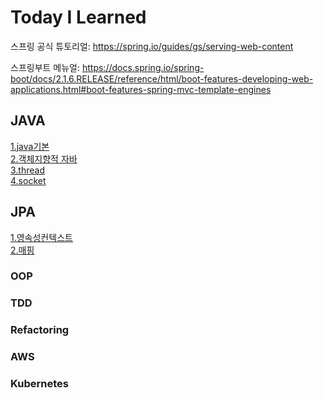 # Today I Learned

스프링 공식 튜토리얼: https://spring.io/guides/gs/serving-web-content </br>

스프링부트 메뉴얼: https://docs.spring.io/spring-boot/docs/2.1.6.RELEASE/reference/html/boot-features-developing-web-applications.html#boot-features-spring-mvc-template-engines

## JAVA
[1.java기본](https://github.com/dsds601/TIL/blob/main/java/java%EA%B8%B0%EB%B3%B8.md)</br>
[2.객체지향적 자바](https://github.com/dsds601/TIL/blob/main/java/obj%20%EC%9E%90%EB%B0%94.md)</br>
[3.thread](https://github.com/dsds601/TIL/blob/main/java/thread.md)</br>
[4.socket](https://github.com/dsds601/TIL/blob/main/java/socket.md)

## JPA
[1.영속성컨텍스트](https://github.com/dsds601/TIL/blob/main/jpa/JPA%EC%98%81%EC%86%8D%EC%84%B1%EC%BB%A8%ED%85%8D%EC%8A%A4%ED%8A%B8.md)</br>
[2.매핑](https://github.com/dsds601/TIL/blob/main/jpa/JPA%EB%A7%A4%ED%95%91.md)</br>

### OOP

### TDD

### Refactoring

### AWS

### Kubernetes

